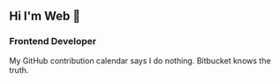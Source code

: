 ## Hi I'm Web 👋

### Frontend Developer

My GitHub contribution calendar says I do nothing. Bitbucket knows the truth.

